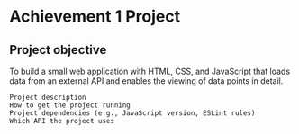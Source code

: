 #  Achievement 1 Project

## Project objective
To build a small web application with HTML, CSS, and JavaScript that loads
data from an external API and enables the viewing of data points in detail.


    Project description
    How to get the project running
    Project dependencies (e.g., JavaScript version, ESLint rules)
    Which API the project uses

